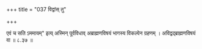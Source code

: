 +++
title = "037 विद्वांस् तु"

+++

एवं च सति ऽममायम्" इत्य् अस्मिन् पूर्वविधाव् अब्राह्मणविषयं भागस्य विकल्पेन ग्रहणम् । अविद्वद्ब्राह्मणविषयं वा ॥ ८.३७ ॥